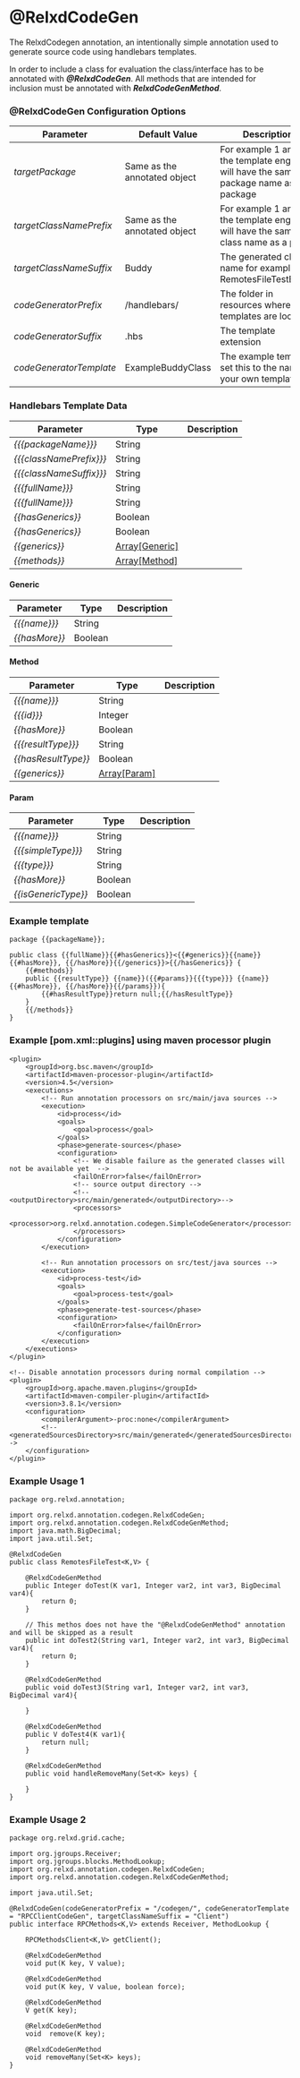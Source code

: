 # @RelxdCodeGen

The RelxdCodegen annotation, an intentionally simple annotation used to generate source code using handlebars templates.

In order to include a class for evaluation the class/interface has to be annotated with ***@RelxdCodeGen***.
All methods that are intended for inclusion must be annotated with ***RelxdCodeGenMethod***.

### @RelxdCodeGen Configuration Options
Parameter | Default Value | Description
------------|------------|------------
*targetPackage*|Same as the annotated object| For example 1 and 2 the template engine will have the same package name as the package 
*targetClassNamePrefix*|Same as the annotated object| For example 1 and 2 the template engine will have the same class name as a prefix
*targetClassNameSuffix*|Buddy|The generated class name for example 1 RemotesFileTestBuddy 
*codeGeneratorPrefix*|/handlebars/|The folder in resources where the templates are located 
*codeGeneratorSuffix*|.hbs|The template extension
*codeGeneratorTemplate*|ExampleBuddyClass|The example template, set this to the name of your own template

### Handlebars Template Data
Parameter |Type| Description
------------|------------|------------
*{{{packageName}}}*|String|
*{{{classNamePrefix}}}*|String|
*{{{classNameSuffix}}}*|String|
*{{{fullName}}}*|String|
*{{{fullName}}}*|String|
*{{hasGenerics}}*|Boolean|
*{{hasGenerics}}*|Boolean|
*{{generics}}*|[Array[Generic]](#generic)|
*{{methods}}*|[Array[Method]](#method)|

#### Generic
Parameter |Type| Description
------------|------------|------------
*{{{name}}}*|String|
*{{hasMore}}*|Boolean|

#### Method
Parameter |Type| Description
------------|------------|------------
*{{{name}}}*|String|
*{{{id}}}*|Integer|
*{{hasMore}}*|Boolean|
*{{{resultType}}}*|String|
*{{hasResultType}}*|Boolean|
*{{generics}}*|[Array[Param]](#param)|

#### Param
Parameter |Type| Description
------------|------------|------------
*{{{name}}}*|String|
*{{{simpleType}}}*|String|
*{{{type}}}*|String|
*{{hasMore}}*|Boolean|
*{{isGenericType}}*|Boolean|

### Example template
```
package {{packageName}};

public class {{fullName}}{{#hasGenerics}}<{{#generics}}{{name}}{{#hasMore}}, {{/hasMore}}{{/generics}}>{{/hasGenerics}} {
    {{#methods}}
    public {{resultType}} {{name}}({{#params}}{{{type}}} {{name}}{{#hasMore}}, {{/hasMore}}{{/params}}){
        {{#hasResultType}}return null;{{/hasResultType}}
    }
    {{/methods}}
}
```

### Example [pom.xml::plugins] using maven processor plugin
```
<plugin>
    <groupId>org.bsc.maven</groupId>
    <artifactId>maven-processor-plugin</artifactId>
    <version>4.5</version>
    <executions>
        <!-- Run annotation processors on src/main/java sources -->
        <execution>
            <id>process</id>
            <goals>
                <goal>process</goal>
            </goals>
            <phase>generate-sources</phase>
            <configuration>
                <!-- We disable failure as the generated classes will not be available yet  -->
                <failOnError>false</failOnError>
                <!-- source output directory -->
                <!--<outputDirectory>src/main/generated</outputDirectory>-->
                <processors>
                    <processor>org.relxd.annotation.codegen.SimpleCodeGenerator</processor>
                </processors>
            </configuration>
        </execution>

        <!-- Run annotation processors on src/test/java sources -->
        <execution>
            <id>process-test</id>
            <goals>
                <goal>process-test</goal>
            </goals>
            <phase>generate-test-sources</phase>
            <configuration>
                <failOnError>false</failOnError>
            </configuration>
        </execution>
    </executions>
</plugin>

<!-- Disable annotation processors during normal compilation -->
<plugin>
    <groupId>org.apache.maven.plugins</groupId>
    <artifactId>maven-compiler-plugin</artifactId>
    <version>3.8.1</version>
    <configuration>
        <compilerArgument>-proc:none</compilerArgument>
        <!--<generatedSourcesDirectory>src/main/generated</generatedSourcesDirectory>-->
    </configuration>
</plugin>
```

### Example Usage 1
```Example 1
package org.relxd.annotation;

import org.relxd.annotation.codegen.RelxdCodeGen;
import org.relxd.annotation.codegen.RelxdCodeGenMethod;
import java.math.BigDecimal;
import java.util.Set;

@RelxdCodeGen
public class RemotesFileTest<K,V> {

    @RelxdCodeGenMethod
    public Integer doTest(K var1, Integer var2, int var3, BigDecimal var4){
        return 0;
    }

    // This methos does not have the "@RelxdCodeGenMethod" annotation and will be skipped as a result
    public int doTest2(String var1, Integer var2, int var3, BigDecimal var4){
        return 0;
    }

    @RelxdCodeGenMethod
    public void doTest3(String var1, Integer var2, int var3, BigDecimal var4){

    }

    @RelxdCodeGenMethod
    public V doTest4(K var1){
        return null;
    }

    @RelxdCodeGenMethod
    public void handleRemoveMany(Set<K> keys) {

    }
}
```


### Example Usage 2
```Example 2
package org.relxd.grid.cache;

import org.jgroups.Receiver;
import org.jgroups.blocks.MethodLookup;
import org.relxd.annotation.codegen.RelxdCodeGen;
import org.relxd.annotation.codegen.RelxdCodeGenMethod;

import java.util.Set;

@RelxdCodeGen(codeGeneratorPrefix = "/codegen/", codeGeneratorTemplate = "RPCClientCodeGen", targetClassNameSuffix = "Client")
public interface RPCMethods<K,V> extends Receiver, MethodLookup {

    RPCMethodsClient<K,V> getClient();

    @RelxdCodeGenMethod
    void put(K key, V value);

    @RelxdCodeGenMethod
    void put(K key, V value, boolean force);

    @RelxdCodeGenMethod
    V get(K key);

    @RelxdCodeGenMethod
    void  remove(K key);

    @RelxdCodeGenMethod
    void removeMany(Set<K> keys);
}
```
